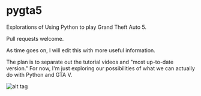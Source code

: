 # pygta5
Explorations of Using Python to play Grand Theft Auto 5.

Pull requests welcome.

As time goes on, I will edit this with more useful information. 

The plan is to separate out the tutorial videos and "most up-to-date version." For now, I'm just exploring our possibilities of what we can actually do with Python and GTA V.



![alt tag](https://pythonprogramming.net/static/images/pythonplaysgtav/self-driving-car-grand-theft-auto-5.gif)
